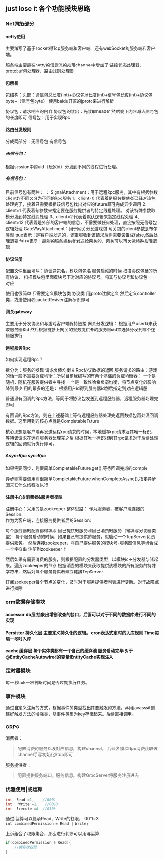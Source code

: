 ## just lose it 各个功能模块思路

### Net网络部分

#### netty使用

主要编写了基于socket得Tcp服务端和客户端、还有webSocket的服务端和客户端。

服务端主要是在netty的信息流的处理channel中增加了 链接状态处理器、protobuf包处理器、路由规则处理器

#### 包解析

包结构：头部：通信包总长度(int)+协议包id长度(int)+信号包长度(int)+协议包byte+（信号包byte）
使用baidu开源的jproto来进行解析

协议包：请求响应的内容 协议包的读出：先读取header 然后剩下内容减去信号包的长度即可
信号包：用于实现Rpc

#### 路由分发规则

分成两部分：无信号包 有信号包

##### 无信号包：

根据session中的uid（玩家id）分发到不同的线程进行处理。

##### 有信号包：

目前信号包有两种： ：
SignalAttachment：用于远程Rpc服务，其中有根据参数client的不同又分为不同的Rpc服务
1、client=0   代表着是服务提供者已经对该包处理完了，接着只需要根据该信号包找出对应的future即可完成异步调用
2、client=1  代表着有参数来指定要在服务提供者的特定线程处理。 对该特殊参数取模分发到特定线程处理
3、client=2   代表着默认逻辑来指定线程处理
4、client=12  代表着是外部的客户端的信息，不需要做任何处理，直接按照无信号包逻辑处理
GateWayAttachment：用于网关分发游戏包
网关包的client参数是布尔类型
true表示：是客户端发送的，逻辑服收到该请求后则需要设置成false,然后处理逻辑
false表示：是别的服务提供者发送给网关的，网关可以再次做特殊处理逻辑

#### 协议注册

配置文件里面填写：协议包包名，模块包包名
服务启动的时候 扫描协议包里的所有协议， 扫描模块包里面模块号下对对应的协议号。将其与协议号和协议包一一对应

使用也很简单 只需要定义模块包类   协议类 用jproto注解定义
然后定义controller类，方法使用@packetResiver注解标识即可

#### 网关gateway

主要用于分发协议和与游戏客户端保持链接
网关分发逻辑：
根据用户userId来获取服务器Sid 然后根据链接上网关的服务提供者的服务器sid来选择分发到哪个逻辑服执行

#### 远程服务Rpc

如何实现远程Rpc？

拆分为：服务的发现 请求负债均衡 & Rpc协议数据的返回
服务请求的路由：游戏的话一般不需要负载均衡：所以目前我编写的有两个基础的负载均衡器：
一个是随机，随机在服务提供者中寻找
一个是一致性哈希负载均衡，将节点变化的影响降到最少
用的最多的还是： 根据用户id得到服务器id然后指定到对应逻辑服

普通没有回调的Rpc方法，等同于将协议包发送到远程服务器，远程服务器处理完即可

有回调的Rpc方法，则在上述基础上等待远程服务器处理完返回数据包再处理回调数据。这里用到的核心点就是CompletableFuture

核心思想是客户端再发送远程rpc请求的时候，本地缓存rpc请求及其唯一标识，等待该请求在远程服务器处理完之后
根据其唯一标识找到其rpc请求对于后续处理逻辑的回调就行执行即可。

##### AsyncRpc syncRpc

如果需要同步，则很简单CompletableFuture.get(),等待回调完成的comple

异步则需要调用则很简单CompletableFuture.whenCompleteAsync(),指定异步回来在什么线程池执行

#### 注册中心&消费者&服务者模型

注册中心：采用的是zookeeper
整体思路： 
作为服务器，被客户端连接的Session:  
作为为客户端，连接服务提供者后的Session:

每个服务器的配置都得填写 自己提供的服务和自己消费的服务（需填写分发器类型）
每个服务启动的时候，如果自己有提供的服务，就启动一个TcpServer负责提供服务。
然后连接zookeeper，将自己提供服务的模块号-服务器信息等组合成一个字符串 注册到zookeeper上

然后如果有需要消费的服务，则根据配置的分发器类型，以模块id->分发器存储起来。遍历zookeeper的节点
根据消费的模块来获取提供该模块的所有服务的特殊字符串，然后对每个服务提供者建立链接TcpServer

订阅zookeeper每个节点的变化，及时对于服务提供者列表进行更新。对于故障点进行摘除



### orm数据存储模块

#### accessor db层  抽象出增删改查的接口，后面可以对于不同的数据库进行不同的实现

#### Persister 持久化层 主要定义持久化的逻辑。 cron表达式定时的入库规则  Time每隔一段时入库

#### cache 缓存层 每个实体类都有一个自己的缓存池 服务启动完毕 对于@EntityCacheAutowired的变量IEntityCache实现注入



### 定时器模块

每一秒tick一次判断时间是否过期执行任务。

### 事件模块

通过自定义注解的方式，根据事件的类型找出其要触发的方法，再用javasssit创建好触发方法的增强类，以事件类型为key存储起来。后续直接调用。



### GRPC

消费者：

> 配置消费的服务以及对应信息，构建channel。 后续各模块Rpc消费获取该channel手写初始化Stub即可

服务提供者：

> 配置提供服务端口，服务信息。构建GrpcServer将服务注册进去



### 优雅使用|或运算

```JAVA
int  Read =1,    //0001
int   Write =2,   //0010
int  Execute =4  //0100
```
通过|运算可以继承Read、Write的权限， 0011=3    
```int combinedPermission = Read | Write;```

上诉组合了权限集合，那么进行判断可以用与运算
```java
if(combinedPermission & Read){
    //拥有改权限
}
```
